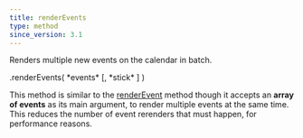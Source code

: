 ```yaml
---
title: renderEvents
type: method
since_version: 3.1
---
```


Renders multiple new events on the calendar in batch.

<div class='spec' markdown='1'>
.renderEvents( *events* [, *stick* ] )
</div>

This method is similar to the [renderEvent](renderEvent) method though it accepts an **array of events** as its main argument, to render multiple events at the same time. This reduces the number of event rerenders that must happen, for performance reasons.
